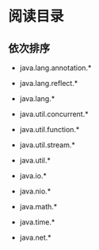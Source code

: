 # 阅读目录

## 依次排序

- java.lang.annotation.*
- java.lang.reflect.*
- java.lang.*


- java.util.concurrent.*
- java.util.function.*
- java.util.stream.*
- java.util.*


- java.io.*
- java.nio.*
- java.math.*
- java.time.*
- java.net.*